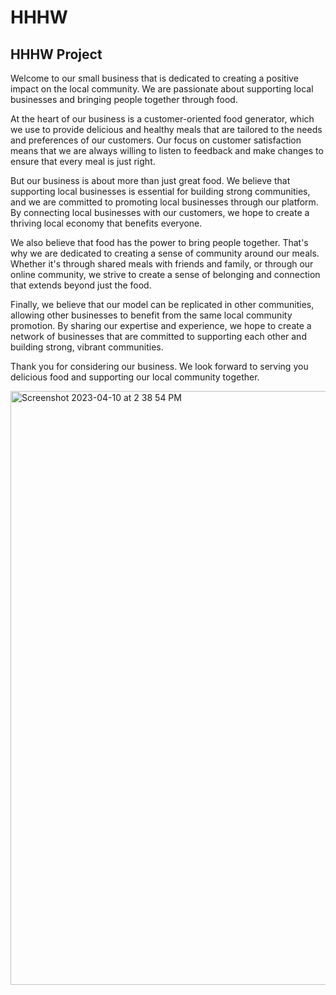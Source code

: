 # HHHW
## HHHW Project

Welcome to our small business that is dedicated to creating a positive impact on the local community. We are passionate about supporting local businesses and bringing people together through food.

At the heart of our business is a customer-oriented food generator, which we use to provide delicious and healthy meals that are tailored to the needs and preferences of our customers. Our focus on customer satisfaction means that we are always willing to listen to feedback and make changes to ensure that every meal is just right.

But our business is about more than just great food. We believe that supporting local businesses is essential for building strong communities, and we are committed to promoting local businesses through our platform. By connecting local businesses with our customers, we hope to create a thriving local economy that benefits everyone.

We also believe that food has the power to bring people together. That's why we are dedicated to creating a sense of community around our meals. Whether it's through shared meals with friends and family, or through our online community, we strive to create a sense of belonging and connection that extends beyond just the food.

Finally, we believe that our model can be replicated in other communities, allowing other businesses to benefit from the same local community promotion. By sharing our expertise and experience, we hope to create a network of businesses that are committed to supporting each other and building strong, vibrant communities.

Thank you for considering our business. We look forward to serving you delicious food and supporting our local community together.

<img width="950" alt="Screenshot 2023-04-10 at 2 38 54 PM" src="https://user-images.githubusercontent.com/112414685/230983087-57f56fa7-58c6-47d6-bca5-de25efe653e3.png">

